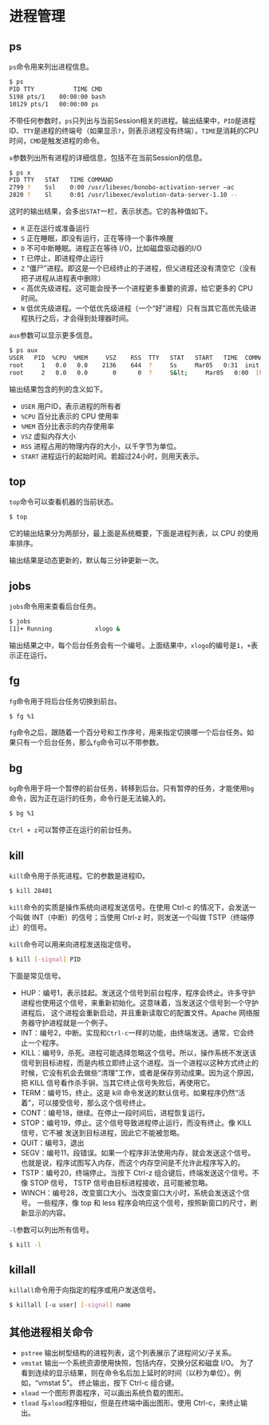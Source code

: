 # 进程管理

## ps

`ps`命令用来列出进程信息。

```bash
$ ps
PID TTY           TIME CMD
5198 pts/1    00:00:00 bash
10129 pts/1   00:00:00 ps
```

不带任何参数时，`ps`只列出与当前Session相关的进程。输出结果中，`PID`是进程ID、`TTY`是进程的终端号（如果显示`?`，则表示进程没有终端），`TIME`是消耗的CPU时间，`CMD`是触发进程的命令。

`x`参数列出所有进程的详细信息，包括不在当前Session的信息。

```bash
$ ps x
PID TTY   STAT   TIME COMMAND
2799 ?    Ssl    0:00 /usr/libexec/bonobo-activation-server –ac
2820 ?    Sl     0:01 /usr/libexec/evolution-data-server-1.10 --
```

这时的输出结果，会多出`STAT`一栏，表示状态。它的各种值如下。

- `R` 正在运行或准备运行
- `S` 正在睡眠，即没有运行，正在等待一个事件唤醒
- `D` 不可中断睡眠。进程正在等待 I/O，比如磁盘驱动器的I/O
- `T` 已停止，即进程停止运行
- `Z` “僵尸”进程。即这是一个已经终止的子进程，但父进程还没有清空它（没有把子进程从进程表中删除）
- `<` 高优先级进程。这可能会授予一个进程更多重要的资源，给它更多的 CPU 时间。
- `N` 低优先级进程。一个低优先级进程（一个“好”进程）只有当其它高优先级进程执行之后，才会得到处理器时间。

`aux`参数可以显示更多信息。

```bash
$ ps aux
USER   PID  %CPU  %MEM     VSZ    RSS  TTY   STAT   START   TIME  COMMAND
root     1   0.0   0.0    2136    644  ?     Ss     Mar05   0:31  init
root     2   0.0   0.0       0      0  ?     S&lt;     Mar05   0:00  [kt]
```

输出结果包含的列的含义如下。

- `USER` 用户ID，表示进程的所有者
- `%CPU` 百分比表示的 CPU 使用率
- `%MEM` 百分比表示的内存使用率
- `VSZ` 虚拟内存大小
- `RSS` 进程占用的物理内存的大小，以千字节为单位。
- `START` 进程运行的起始时间。若超过24小时，则用天表示。

## top

`top`命令可以查看机器的当前状态。

```bash
$ top
```

它的输出结果分为两部分，最上面是系统概要，下面是进程列表，以 CPU 的使用率排序。

输出结果是动态更新的，默认每三分钟更新一次。

## jobs

`jobs`命令用来查看后台任务。

```bash
$ jobs
[1]+ Running            xlogo &
```

输出结果之中，每个后台任务会有一个编号。上面结果中，`xlogo`的编号是`1`，`+`表示正在运行。

## fg

`fg`命令用于将后台任务切换到前台。

```bash
$ fg %1
```

`fg`命令之后，跟随着一个百分号和工作序号，用来指定切换哪一个后台任务。如果只有一个后台任务，那么`fg`命令可以不带参数。

## bg

`bg`命令用于将一个暂停的前台任务，转移到后台。只有暂停的任务，才能使用`bg`命令，因为正在运行的任务，命令行是无法输入的。

```bash
$ bg %1
```

`Ctrl + z`可以暂停正在运行的前台任务。

## kill

`kill`命令用于杀死进程。它的参数是进程ID。

```bash
$ kill 28401
```

`kill`命令的实质是操作系统向进程发送信号。在使用 Ctrl-c 的情况下，会发送一个叫做 INT（中断）的信号；当使用 Ctrl-z 时，则发送一个叫做 TSTP（终端停止）的信号。

`kill`命令可以用来向进程发送指定信号。

```bash
$ kill [-signal] PID
```

下面是常见信号。

- HUP：编号1，表示挂起。发送这个信号到前台程序，程序会终止。许多守护进程也使用这个信号，来重新初始化。这意味着，当发送这个信号到一个守护进程后， 这个进程会重新启动，并且重新读取它的配置文件。Apache 网络服务器守护进程就是一个例子。
- INT：编号2，中断。实现和`Ctrl-c`一样的功能，由终端发送。通常，它会终止一个程序。
- KILL：编号9，杀死。进程可能选择忽略这个信号。所以，操作系统不发送该信号到目标进程，而是内核立即终止这个进程。当一个进程以这种方式终止的时候，它没有机会去做些“清理”工作，或者是保存劳动成果。因为这个原因，把 KILL 信号看作杀手锏，当其它终止信号失败后，再使用它。
- TERM：编号15，终止。这是 kill 命令发送的默认信号。如果程序仍然“活着”，可以接受信号，那么这个信号终止。
- CONT：编号18，继续。在停止一段时间后，进程恢复运行。
- STOP：编号19，停止。这个信号导致进程停止运行，而没有终止。像 KILL 信号，它不被 发送到目标进程，因此它不能被忽略。
- QUIT：编号3，退出
- SEGV：编号11，段错误。如果一个程序非法使用内存，就会发送这个信号。也就是说，程序试图写入内存，而这个内存空间是不允许此程序写入的。
- TSTP：编号20，终端停止。当按下 Ctrl-z 组合键后，终端发送这个信号。不像 STOP 信号， TSTP 信号由目标进程接收，且可能被忽略。
- WINCH：编号28，改变窗口大小。当改变窗口大小时，系统会发送这个信号。 一些程序，像 top 和 less 程序会响应这个信号，按照新窗口的尺寸，刷新显示的内容。

`-l`参数可以列出所有信号。

```bash
$ kill -l
```

## killall

`killall`命令用于向指定的程序或用户发送信号。

```bash
$ killall [-u user] [-signal] name
```

## 其他进程相关命令

- `pstree` 输出树型结构的进程列表，这个列表展示了进程间父/子关系。
- `vmstat` 输出一个系统资源使用快照，包括内存，交换分区和磁盘 I/O。 为了看到连续的显示结果，则在命令名后加上延时的时间（以秒为单位）。例如，“vmstat 5”。 终止输出，按下 Ctrl-c 组合键。
- `xload` 一个图形界面程序，可以画出系统负载的图形。
- `tload` 与`xload`程序相似，但是在终端中画出图形。使用 Ctrl-c，来终止输出。
